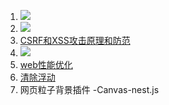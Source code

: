 1. ![](https://upload-images.jianshu.io/upload_images/6322775-d68e19dd0fe847f2.png?imageMogr2/auto-orient/strip%7CimageView2/2/w/1240)
2. ![](https://upload-images.jianshu.io/upload_images/6322775-9462fbb76697f3a1.png?imageMogr2/auto-orient/strip%7CimageView2/2/w/1240)
3. [CSRF和XSS攻击原理和防范](https://www.cnblogs.com/Dark-fire-liehuo/p/10056191.html)
4. ![](https://upload-images.jianshu.io/upload_images/6322775-5b5f7b7e1dba4ef6.png?imageMogr2/auto-orient/strip%7CimageView2/2/w/1240)
1. [web性能优化](https://www.cnblogs.com/liubingyjui/p/10095633.html)
1. [清除浮动](https://segmentfault.com/a/1190000004865198)
1. 网页粒子背景插件 -Canvas-nest.js